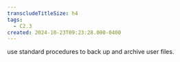 ```yaml
---
transcludeTitleSize: h4
tags:
  - C2.3
created: 2024-10-23T09:23:28.000-0400
---
```

use standard procedures to back up and archive user files.